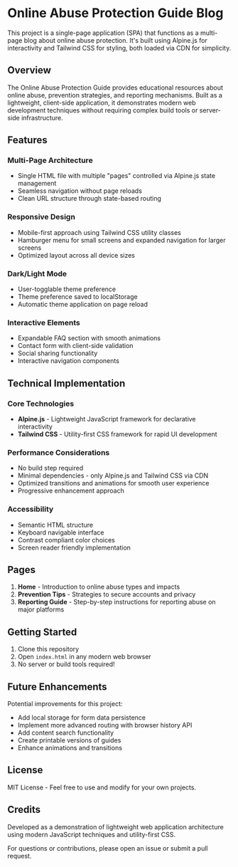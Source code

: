 # Online Abuse Protection Guide Blog

This project is a single-page application (SPA) that functions as a multi-page blog about online abuse protection. It's built using Alpine.js for interactivity and Tailwind CSS for styling, both loaded via CDN for simplicity.

## Overview

The Online Abuse Protection Guide provides educational resources about online abuse, prevention strategies, and reporting mechanisms. Built as a lightweight, client-side application, it demonstrates modern web development techniques without requiring complex build tools or server-side infrastructure.

## Features

### Multi-Page Architecture
- Single HTML file with multiple "pages" controlled via Alpine.js state management
- Seamless navigation without page reloads
- Clean URL structure through state-based routing

### Responsive Design
- Mobile-first approach using Tailwind CSS utility classes
- Hamburger menu for small screens and expanded navigation for larger screens
- Optimized layout across all device sizes

### Dark/Light Mode
- User-togglable theme preference
- Theme preference saved to localStorage
- Automatic theme application on page reload

### Interactive Elements
- Expandable FAQ section with smooth animations
- Contact form with client-side validation
- Social sharing functionality
- Interactive navigation components

## Technical Implementation

### Core Technologies
- **Alpine.js** - Lightweight JavaScript framework for declarative interactivity
- **Tailwind CSS** - Utility-first CSS framework for rapid UI development

### Performance Considerations
- No build step required
- Minimal dependencies - only Alpine.js and Tailwind CSS via CDN
- Optimized transitions and animations for smooth user experience
- Progressive enhancement approach

### Accessibility
- Semantic HTML structure
- Keyboard navigable interface
- Contrast compliant color choices
- Screen reader friendly implementation

## Pages

1. **Home** - Introduction to online abuse types and impacts
2. **Prevention Tips** - Strategies to secure accounts and privacy
3. **Reporting Guide** - Step-by-step instructions for reporting abuse on major platforms

## Getting Started

1. Clone this repository
2. Open `index.html` in any modern web browser
3. No server or build tools required!

## Future Enhancements

Potential improvements for this project:

- Add local storage for form data persistence
- Implement more advanced routing with browser history API
- Add content search functionality
- Create printable versions of guides
- Enhance animations and transitions

## License

MIT License - Feel free to use and modify for your own projects.

## Credits

Developed as a demonstration of lightweight web application architecture using modern JavaScript techniques and utility-first CSS.

For questions or contributions, please open an issue or submit a pull request.
